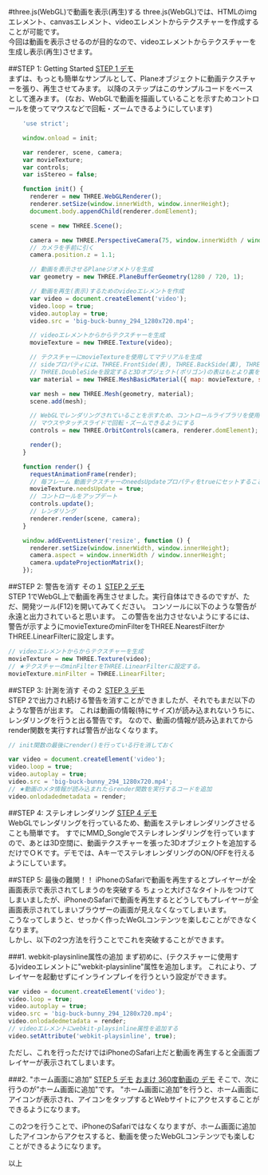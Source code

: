 #three.js(WebGL)で動画を表示(再生)する
three.js(WebGL)では、HTMLのimgエレメント、canvasエレメント、videoエレメントからテクスチャーを作成することが可能です。  
今回は動画を表示させるのが目的なので、videoエレメントからテクスチャーを生成し表示(再生)させます。

##STEP 1: Getting Started
[STEP 1 デモ](https://gtk2k.github.io/threejs-movietexture/step2.html)  
まずは、もっとも簡単なサンプルとして、Planeオブジェクトに動画テクスチャーを張り、再生させてみます。
以降のステップはこのサンプルコードをベースとして進みます。
(なお、WebGLで動画を描画していることを示すためコントロールを使ってマウスなどで回転・ズームできるようにしています)

```js
    'use strict';

    window.onload = init;

    var renderer, scene, camera;
    var movieTexture;
    var controls;
    var isStereo = false;

    function init() {
      renderer = new THREE.WebGLRenderer();
      renderer.setSize(window.innerWidth, window.innerHeight);
      document.body.appendChild(renderer.domElement);

      scene = new THREE.Scene();

      camera = new THREE.PerspectiveCamera(75, window.innerWidth / window.innerHeight, 0.1, 10000);
      // カメラを手前に引く
      camera.position.z = 1.1;

      // 動画を表示させるPlaneジオメトリを生成
      var geometry = new THREE.PlaneBufferGeometry(1280 / 720, 1);

      // 動画を再生(表示)するためのvideoエレメントを作成
      var video = document.createElement('video');
      video.loop = true;
      video.autoplay = true;
      video.src = 'big-buck-bunny_294_1280x720.mp4';

      // videoエレメントからからテクスチャーを生成
      movieTexture = new THREE.Texture(video);

      // テクスチャーにmovieTextureを使用してマテリアルを生成
      // sideプロパティには、THREE.FrontSide(表), THREE.BackSide(裏), THREE.DoubleSide(表裏両方)が設定できる
      // THREE.DoubleSideを設定すると3Dオブジェクト(ポリゴン)の表はもとより裏を表示してもテクスチャーが描画される(裏は鏡像になる)
      var material = new THREE.MeshBasicMaterial({ map: movieTexture, side: THREE.DoubleSide });

      var mesh = new THREE.Mesh(geometry, material);
      scene.add(mesh);

      // WebGLでレンダリングされていることを示すため、コントロールライブラリを使用して、
      // マウスやタッチスライドで回転・ズームできるようにする
      controls = new THREE.OrbitControls(camera, renderer.domElement);

      render();
    }

    function render() {
      requestAnimationFrame(render);
      // 毎フレーム 動画テクスチャーのneedsUpdateプロパティをtrueにセットすることで動画の再生を行う
      movieTexture.needsUpdate = true;
      // コントロールをアップデート
      controls.update();
      // レンダリング
      renderer.render(scene, camera);
    }

    window.addEventListener('resize', function () {
      renderer.setSize(window.innerWidth, window.innerHeight);
      camera.aspect = window.innerWidth / window.innerHeight;
      camera.updateProjectionMatrix();
    });
```  


##STEP 2: 警告を消す その１
[STEP 2 デモ](https://gtk2k.github.io/threejs-movietexture/step2.html)  
STEP 1でWebGL上で動画を再生させました。実行自体はできるのですが、ただ、開発ツール(F12)を開いてみてください。
コンソールに以下のような警告が永遠と出力されていると思います。
この警告を出力させないようにするには、警告が示すようにmovieTextureのminFilterをTHREE.NearestFilterかTHREE.LinearFilterに設定します。
```js
// videoエレメントからからテクスチャーを生成
movieTexture = new THREE.Texture(video);
// ★テクスチャーのminFilterをTHREE.LinearFilterに設定する。
movieTexture.minFilter = THREE.LinearFilter;
```

##STEP 3: 計測を消す その２
[STEP 3 デモ](https://gtk2k.github.io/threejs-movietexture/step2.html)  
STEP 2で出力され続ける警告を消すことができましたが、それでもまだ以下のような警告が出ます。
これは動画の情報(特にサイズ)が読み込まれないうちに、レンダリングを行うと出る警告です。
なので、動画の情報が読み込まれてからrender関数を実行すれば警告が出なくなります。
```js
// init関数の最後にrender()を行っている行を消しておく

var video = document.createElement('video');
video.loop = true;
video.autoplay = true;
video.src = 'big-buck-bunny_294_1280x720.mp4';
// ★動画のメタ情報が読み込まれたらrender関数を実行するコードを追加
video.onlodadedmetadata = render;
```

##STEP 4: ステレオレンダリング
[STEP 4 デモ](https://gtk2k.github.io/threejs-movietexture/step2.html)  
WebGLでレンダリングを行っているため、動画をステレオレンダリングさせることも簡単です。
すでにMMD_Songleでステレオレンダリングを行っていますので、あとは3D空間に、動画テクスチャーを張った3Dオブジェクトを追加するだけでＯＫです。デモでは、AキーでステレオレンダリングのON/OFFを行えるようにしています。

##STEP 5: 最後の難関！！ iPhoneのSafariで動画を再生するとプレイヤーが全画面表示で表示されてしまうのを突破する
ちょっと大げさなタイトルをつけてしまいましたが、iPhoneのSafariで動画を再生するとどうしてもプレイヤーが全画面表示されてしまいブラウザーの画面が見えなくなってしまいます。  
こうなってしまうと、せっかく作ったWeGLコンテンツを楽しむことができなくなります。  
しかし、以下の2つ方法を行うことでこれを突破することができます。

###1. webkit-playsinline属性の追加
まず初めに、(テクスチャーに使用する)videoエレメントに"webkit-playsinline"属性を追加します。
これにより、プレイヤーを起動せずにインラインプレイを行うという設定ができます。

```js
var video = document.createElement('video');
video.loop = true;
video.autoplay = true;
video.src = 'big-buck-bunny_294_1280x720.mp4';
video.onlodadedmetadata = render;
// videoエレメントにwebkit-playsinline属性を追加する
video.setAttribute('webkit-playsinline', true);
```
ただし、これを行っただけではiPhoneのSafari上だと動画を再生すると全画面プレイヤーが表示されてしまいます。

###2. "ホーム画面に追加”
[STEP 5 デモ](https://gtk2k.github.io/threejs-movietexture/step2.html)
[おまけ 360度動画の デモ](https://gtk2k.github.io/threejs-movietexture/step2.html)
そこで、次に行うのが”ホーム画面に追加"です。
"ホーム画面に追加”を行うと、ホーム画面にアイコンが表示され、アイコンをタップするとWebサイトにアクセスすることができるようになります。

この2つを行うことで、iPhoneのSafariではなくなりますが、ホーム画面に追加したアイコンからアクセスすると、動画を使ったWebGLコンテンツでも楽しむことができるようになります。

以上
